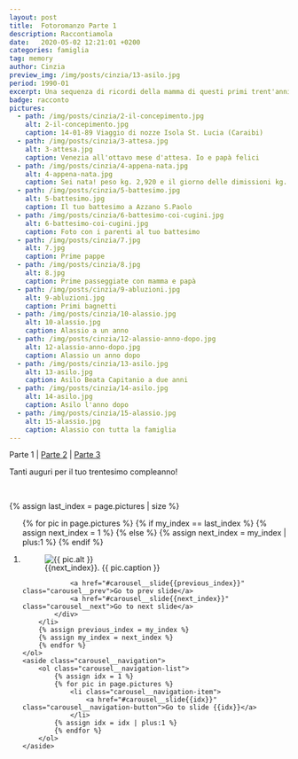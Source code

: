 ```yaml
---
layout: post
title:  Fotoromanzo Parte 1
description: Raccontiamola
date:   2020-05-02 12:21:01 +0200
categories: famiglia
tag: memory
author: Cinzia
preview_img: /img/posts/cinzia/13-asilo.jpg
period: 1990-01
excerpt: Una sequenza di ricordi della mamma di questi primi trent'anni insieme. Parte 1
badge: racconto
pictures:
  - path: /img/posts/cinzia/2-il-concepimento.jpg
    alt: 2-il-concepimento.jpg
    caption: 14-01-89 Viaggio di nozze Isola St. Lucia (Caraibi)
  - path: /img/posts/cinzia/3-attesa.jpg
    alt: 3-attesa.jpg
    caption: Venezia all'ottavo mese d'attesa. Io e papà felici
  - path: /img/posts/cinzia/4-appena-nata.jpg
    alt: 4-appena-nata.jpg
    caption: Sei nata! peso kg. 2,920 e il giorno delle dimissioni kg. 2,720
  - path: /img/posts/cinzia/5-battesimo.jpg
    alt: 5-battesimo.jpg
    caption: Il tuo battesimo a Azzano S.Paolo
  - path: /img/posts/cinzia/6-battesimo-coi-cugini.jpg
    alt: 6-battesimo-coi-cugini.jpg
    caption: Foto con i parenti al tuo battesimo
  - path: /img/posts/cinzia/7.jpg
    alt: 7.jpg
    caption: Prime pappe
  - path: /img/posts/cinzia/8.jpg
    alt: 8.jpg
    caption: Prime passeggiate con mamma e papà
  - path: /img/posts/cinzia/9-abluzioni.jpg
    alt: 9-abluzioni.jpg
    caption: Primi bagnetti
  - path: /img/posts/cinzia/10-alassio.jpg
    alt: 10-alassio.jpg
    caption: Alassio a un anno
  - path: /img/posts/cinzia/12-alassio-anno-dopo.jpg
    alt: 12-alassio-anno-dopo.jpg
    caption: Alassio un anno dopo
  - path: /img/posts/cinzia/13-asilo.jpg
    alt: 13-asilo.jpg
    caption: Asilo Beata Capitanio a due anni
  - path: /img/posts/cinzia/14-asilo.jpg
    alt: 14-asilo.jpg
    caption: Asilo l'anno dopo
  - path: /img/posts/cinzia/15-alassio.jpg
    alt: 15-alassio.jpg
    caption: Alassio con tutta la famiglia
---
```


Parte 1 | [Parte 2](/famiglia/2020/05/02/fotoromanzo-2.html) | [Parte 3](/famiglia/2020/05/02/fotoromanzo-3.html)

<p>Tanti auguri per il tuo trentesimo compleanno!</p>
<br/>

{% assign last_index = page.pictures | size %}
<div class="carousel-wrapper">
<section class="carousel" aria-label="Gallery" style="height: 100%;">
    <ol class="carousel__viewport">
        {% for pic in page.pictures %}
        {% if my_index == last_index %}
            {% assign next_index = 1 %}
        {% else %}
            {% assign next_index = my_index | plus:1 %}
        {% endif %}
        <li id="carousel__slide{{my_index}}" tabindex="0" class="carousel__slide">
            <div class="carousel__snapper" style="overflow: hidden;">
                <figure class="wp-caption wp-caption-custom">
                    <div class="img-wrapper">
                      <img class="wp-caption-img" src="{{ pic.path }}" alt="{{ pic.alt }}"/>
                    </div>
                    <figcaption class="wp-caption-text" style="line-height: 1em;">
                        {{next_index}}. {{ pic.caption }}
                    </figcaption>
                </figure>
    
                <a href="#carousel__slide{{previous_index}}" class="carousel__prev">Go to prev slide</a>
                <a href="#carousel__slide{{next_index}}" class="carousel__next">Go to next slide</a>
            </div>
        </li>
        {% assign previous_index = my_index %}
        {% assign my_index = next_index %}
        {% endfor %}
    </ol>
    <aside class="carousel__navigation">
        <ol class="carousel__navigation-list">
            {% assign idx = 1 %}
            {% for pic in page.pictures %}
                <li class="carousel__navigation-item">
                    <a href="#carousel__slide{{idx}}" class="carousel__navigation-button">Go to slide {{idx}}</a>
                </li>
            {% assign idx = idx | plus:1 %}
            {% endfor %}
        </ol>
    </aside>
</section>
</div>

<br/>

<a href="/blog"><span class="badge badge-blog">Blog</span></a>

Parte 1 | [Parte 2](/famiglia/2020/05/02/fotoromanzo-2.html) | [Parte 3](/famiglia/2020/05/02/fotoromanzo-3.html)
